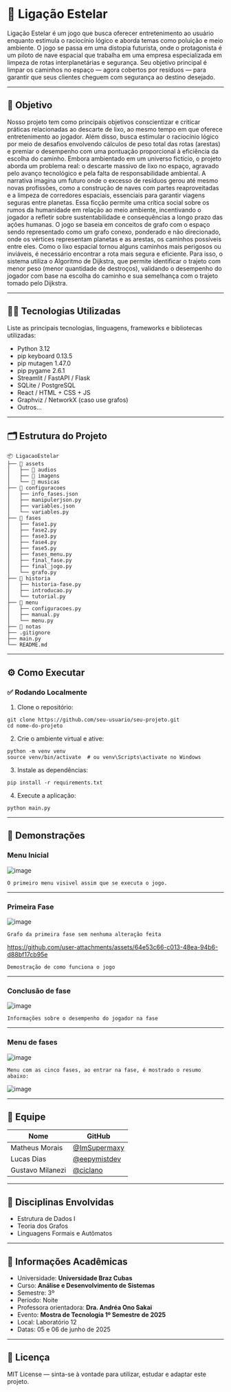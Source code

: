 # 🚀 Ligação Estelar

 Ligação Estelar é um jogo que busca oferecer entretenimento ao usuário enquanto estimula o raciocínio lógico e aborda temas como poluição e meio ambiente. O jogo se passa em uma distopia futurista, onde o protagonista é um piloto de nave espacial que trabalha em uma empresa especializada em limpeza de rotas interplanetárias e segurança. Seu objetivo principal é limpar os caminhos no espaço — agora cobertos por resíduos — para garantir que seus clientes cheguem com segurança ao destino desejado.

---

## 🎯 Objetivo

Nosso projeto tem como principais objetivos conscientizar e criticar práticas relacionadas ao descarte de lixo, ao mesmo tempo em que oferece entretenimento ao jogador. Além disso, busca estimular o raciocínio lógico por meio de desafios envolvendo cálculos de peso total das rotas (arestas) e premiar o desempenho com uma pontuação proporcional à eficiência da escolha do caminho.
Embora ambientado em um universo fictício, o projeto aborda um problema real: o descarte massivo de lixo no espaço, agravado pelo avanço tecnológico e pela falta de responsabilidade ambiental. A narrativa imagina um futuro onde o excesso de resíduos gerou até mesmo novas profissões, como a construção de naves com partes reaproveitadas e a limpeza de corredores espaciais, essenciais para garantir viagens seguras entre planetas. Essa ficção permite uma crítica social sobre os rumos da humanidade em relação ao meio ambiente, incentivando o jogador a refletir sobre sustentabilidade e consequências a longo prazo das ações humanas.
O jogo se baseia em conceitos de grafo com o espaço sendo representado como um grafo conexo, ponderado e não direcionado, onde os vértices representam planetas e as arestas, os caminhos possíveis entre eles. Como o lixo espacial tornou alguns caminhos mais perigosos ou inviáveis, é necessário encontrar a rota mais segura e eficiente. Para isso, o sistema utiliza o Algoritmo de Dijkstra, que permite identificar o trajeto com menor peso (menor quantidade de destroços), validando o desempenho do jogador com base na escolha do caminho e sua semelhança com o trajeto tomado pelo Dijkstra.


---

## 👨‍💻 Tecnologias Utilizadas

Liste as principais tecnologias, linguagens, frameworks e bibliotecas utilizadas:

- Python 3.12
- pip keyboard 0.13.5
- pip mutagen  1.47.0
- pip pygame   2.6.1
- Streamlit / FastAPI / Flask
- SQLite / PostgreSQL
- React / HTML + CSS + JS
- Graphviz / NetworkX (caso use grafos)
- Outros...


---

## 🗂️ Estrutura do Projeto 
```
📦 LigacaoEstelar
├── 📁 assets
│   ├── 📁 audios
│   ├── 📁 imagens
│   └── 📁 musicas
├── 📁 configuracoes
│   ├── info_fases.json
│   ├── manipulerjson.py
│   ├── variables.json
│   └── variables.py
├── 📁 fases
│   ├── fase1.py
│   ├── fase2.py
│   ├── fase3.py
│   ├── fase4.py
│   ├── fase5.py
│   ├── fases_menu.py
│   ├── final_fase.py
│   ├── final_jogo.py
│   └── grafo.py
├── 📁 historia
│   ├── historia-fase.py
│   ├── introducao.py
│   └── tutorial.py
├── 📁 menu
│   ├── configuracoes.py
│   ├── manual.py
│   └── menu.py
├── 📁 notas
├── .gitignore
├── main.py
└── README.md

```

---

## ⚙️ Como Executar

### ✅ Rodando Localmente

1. Clone o repositório:

```
git clone https://github.com/seu-usuario/seu-projeto.git
cd nome-do-projeto
```

2. Crie o ambiente virtual e ative:

```
python -m venv venv
source venv/bin/activate  # ou venv\Scripts\activate no Windows
```

3. Instale as dependências:

```
pip install -r requirements.txt
```

4. Execute a aplicação:

```
python main.py
```

---

## 📸 Demonstrações

  ### Menu Inicial
  
  ![image](https://github.com/user-attachments/assets/9855d67e-56a9-4043-b4ed-2a258b9a7995)
  
  
    O primeiro menu visivel assim que se executa o jogo. 

  --- 

  ### Primeira Fase

  ![image](https://github.com/user-attachments/assets/535f6436-637c-4a97-ba4a-44c92b7c76fd)

  
    Grafo da primeira fase sem nenhuma alteração feita 

  
  https://github.com/user-attachments/assets/64e53c66-c013-48ea-94b6-d88bf17cb95e

  
    Demostração de como funciona o jogo

  ---

  ### Conclusão de fase
  
  ![image](https://github.com/user-attachments/assets/4cb348bb-56eb-418a-8e7d-2183e1c348fe)


    Informações sobre o desempenho do jogador na fase 


  ---

  ### Menu de fases
  
  ![image](https://github.com/user-attachments/assets/d27ffbe8-c6c7-40a5-9428-3b2c4fdebac9)


    Menu com as cinco fases, ao entrar na fase, é mostrado o resumo abaixo: 

  

  ![image](https://github.com/user-attachments/assets/9f23770d-9e33-48e2-8c65-18dac6591e97)


  
---

## 👥 Equipe

| Nome | GitHub |
|------|--------|
| Matheus Morais | [@ImSupermaxy](https://github.com/ImSupermaxy) |
| Lucas Dias | [@eepymistdev](https://github.com/eepymistdev) |
| Gustavo Milanezi | [@ciclano](https://github.com/ciclano) |
---

## 🧠 Disciplinas Envolvidas

- Estrutura de Dados I
- Teoria dos Grafos
- Linguagens Formais e Autômatos

---

## 🏫 Informações Acadêmicas

- Universidade: **Universidade Braz Cubas**
- Curso: **Análise e Desenvolvimento de Sistemas**
- Semestre: 3º
- Período: Noite
- Professora orientadora: **Dra. Andréa Ono Sakai**
- Evento: **Mostra de Tecnologia 1º Semestre de 2025**
- Local: Laboratório 12
- Datas: 05 e 06 de junho de 2025

---

## 📄 Licença

MIT License — sinta-se à vontade para utilizar, estudar e adaptar este projeto.
